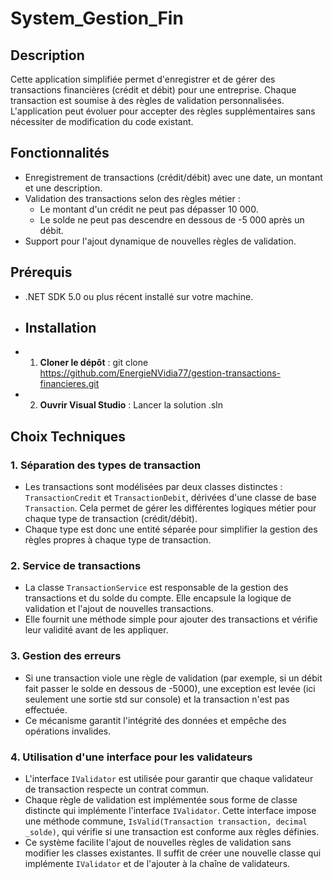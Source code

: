 # System_Gestion_Fin

## Description
Cette application simplifiée permet d'enregistrer et de gérer des transactions financières (crédit et débit) pour une entreprise. Chaque transaction est soumise à des règles de validation personnalisées. L'application peut évoluer pour accepter des règles supplémentaires sans nécessiter de modification du code existant.

## Fonctionnalités
- Enregistrement de transactions (crédit/débit) avec une date, un montant et une description.
- Validation des transactions selon des règles métier :
  - Le montant d'un crédit ne peut pas dépasser 10 000.
  - Le solde ne peut pas descendre en dessous de -5 000 après un débit.
- Support pour l'ajout dynamique de nouvelles règles de validation.

## Prérequis
- .NET SDK 5.0 ou plus récent installé sur votre machine.

- ## Installation
- 1. **Cloner le dépôt** :
   git clone https://github.com/EnergieNVidia77/gestion-transactions-financieres.git

- 2. **Ouvrir Visual Studio** :
   Lancer la solution .sln

## Choix Techniques

### 1. Séparation des types de transaction
- Les transactions sont modélisées par deux classes distinctes : `TransactionCredit` et `TransactionDebit`, dérivées d'une classe de base `Transaction`. Cela permet de gérer les différentes logiques métier pour chaque type de transaction (crédit/débit).
- Chaque type est donc une entité séparée pour simplifier la gestion des règles propres à chaque type de transaction.

### 2. Service de transactions
- La classe `TransactionService` est responsable de la gestion des transactions et du solde du compte. Elle encapsule la logique de validation et l'ajout de nouvelles transactions.
- Elle fournit une méthode simple pour ajouter des transactions et vérifie leur validité avant de les appliquer.

### 3. Gestion des erreurs
- Si une transaction viole une règle de validation (par exemple, si un débit fait passer le solde en dessous de -5000), une exception est levée (ici seulement une sortie std sur console) et la transaction n'est pas effectuée.
- Ce mécanisme garantit l'intégrité des données et empêche des opérations invalides.

### 4. Utilisation d'une interface pour les validateurs
- L'interface `IValidator` est utilisée pour garantir que chaque validateur de transaction respecte un contrat commun.
- Chaque règle de validation est implémentée sous forme de classe distincte qui implémente l'interface `IValidator`. Cette interface impose une méthode commune, `IsValid(Transaction transaction, decimal _solde)`, qui vérifie si une transaction est conforme aux règles définies.
- Ce système facilite l'ajout de nouvelles règles de validation sans modifier les classes existantes. Il suffit de créer une nouvelle classe qui implémente `IValidator` et de l'ajouter à la chaîne de validateurs.
